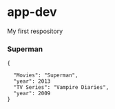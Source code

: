 # app-dev
My first respository
### Superman
```
{

  "Movies": "Superman",
  "year": 2013
  "TV Series": "Vampire Diaries",
  "year": 2009
}
```
